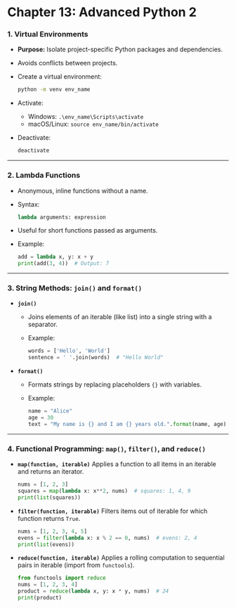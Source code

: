 # Chapter 13: Advanced Python 2

### 1. Virtual Environments

* **Purpose:** Isolate project-specific Python packages and dependencies.
* Avoids conflicts between projects.
* Create a virtual environment:

  ```bash
  python -m venv env_name
  ```
* Activate:

  * Windows: `.\env_name\Scripts\activate`
  * macOS/Linux: `source env_name/bin/activate`
* Deactivate:

  ```bash
  deactivate
  ```

---

### 2. Lambda Functions

* Anonymous, inline functions without a name.
* Syntax:

  ```python
  lambda arguments: expression
  ```
* Useful for short functions passed as arguments.
* Example:

  ```python
  add = lambda x, y: x + y
  print(add(3, 4))  # Output: 7
  ```

---

### 3. String Methods: `join()` and `format()`

* **`join()`**

  * Joins elements of an iterable (like list) into a single string with a separator.
  * Example:

    ```python
    words = ['Hello', 'World']
    sentence = ' '.join(words)  # "Hello World"
    ```

* **`format()`**

  * Formats strings by replacing placeholders `{}` with variables.
  * Example:

    ```python
    name = "Alice"
    age = 30
    text = "My name is {} and I am {} years old.".format(name, age)
    ```

---

### 4. Functional Programming: `map()`, `filter()`, and `reduce()`

* **`map(function, iterable)`**
  Applies a function to all items in an iterable and returns an iterator.

  ```python
  nums = [1, 2, 3]
  squares = map(lambda x: x**2, nums)  # squares: 1, 4, 9
  print(list(squares))
  ```

* **`filter(function, iterable)`**
  Filters items out of iterable for which function returns `True`.

  ```python
  nums = [1, 2, 3, 4, 5]
  evens = filter(lambda x: x % 2 == 0, nums)  # evens: 2, 4
  print(list(evens))
  ```

* **`reduce(function, iterable)`**
  Applies a rolling computation to sequential pairs in iterable (import from `functools`).

  ```python
  from functools import reduce
  nums = [1, 2, 3, 4]
  product = reduce(lambda x, y: x * y, nums)  # 24
  print(product)
  ```

